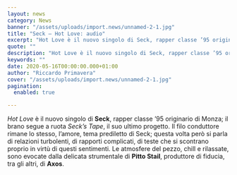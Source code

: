 ```yaml
---
layout: news
category: News
banner: "/assets/uploads/import.news/unnamed-2-1.jpg"
title: "Seck – Hot Love: audio"
excerpt: "Hot Love è il nuovo singolo di Seck, rapper classe ’95 originario di Monza; il brano segue a ruota Seck’s Tape, il suo ultimo progetto. Il filo conduttore rimane lo stesso, l’amore, tema prediletto di Seck; questa volta però si parla di relazioni turbolenti, di rapporti complicati, di teste che si scontrano proprio in virtù [&hellip"
quote: ""
description: "Hot Love è il nuovo singolo di Seck, rapper classe ’95 originario di Monza; il brano segue a ruota Seck’s Tape, il suo ultimo progetto. Il filo conduttore rimane lo stesso, l’amore, tema prediletto di Seck; questa volta però si parla di relazioni turbolenti, di rapporti complicati, di teste che si scontrano proprio in virtù [&hellip"
keywords: ""
date: 2020-05-16T00:00:00.000+01:00
author: "Riccardo Primavera"
cover: "/assets/uploads/import.news/unnamed-2-1.jpg"
pagination:
  enabled: true

---
```


_Hot Love_ è il nuovo singolo di **Seck**, rapper classe ’95 originario di Monza; il brano segue a ruota _Seck’s Tape_, il suo ultimo progetto. Il filo conduttore rimane lo stesso, l’amore, tema prediletto di Seck; questa volta però si parla di relazioni turbolenti, di rapporti complicati, di teste che si scontrano proprio in virtù di questi sentimenti. Le atmosfere del pezzo, chill e rilassate, sono evocate dalla delicata strumentale di **Pitto Stail**, produttore di fiducia, tra gli altri, di **Axos**.